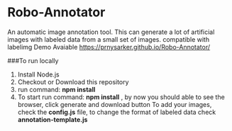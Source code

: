 # Robo-Annotator
An automatic image annotation tool. This can generate a lot of artificial images with labeled data from a small  set of images. compatible with labelimg
Demo Avaiable https://prnysarker.github.io/Robo-Annotator/

###To run locally 
1. Install Node.js
2. Checkout or Download this repository 
3. run command: **npm install**
4. To start run command: **npm install** , by now you should able to see the browser, click generate and download button
To add your images, check the **config.js** file, to change the format of labeled data check **annotation-template.js**
